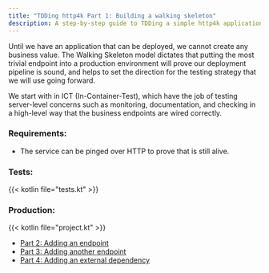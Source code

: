 ```yaml
---
title: "TDDing http4k Part 1: Building a walking skeleton"
description: A step-by-step guide to TDDing a simple http4k application
---
```


Until we have an application that can be deployed, we cannot create any business value. The Walking Skeleton
model dictates that putting the most trivial endpoint into a production environment will prove our deployment
pipeline is sound, and helps to set the direction for the testing strategy that we will use going forward.

We start with in ICT (In-Container-Test), which have the job of testing server-level concerns such as monitoring,
documentation, and checking in a high-level way that the business endpoints are wired correctly.

### Requirements:
- The service can be pinged over HTTP to prove that is still alive.

### Tests:

{{< kotlin file="tests.kt" >}}

### Production:

{{< kotlin file="project.kt" >}}

- [Part 2: Adding an endpoint](../part2/)
- [Part 3: Adding another endpoint](../part3/)
- [Part 4: Adding an external dependency](../part4/)
